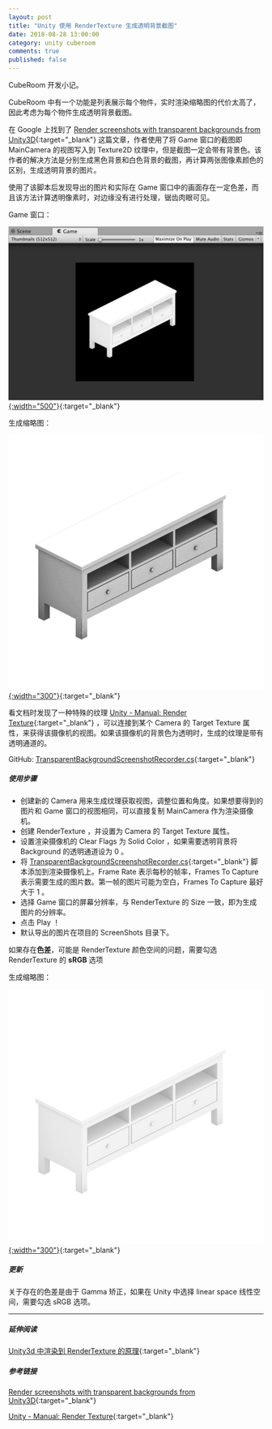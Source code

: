 ```yaml
---
layout: post
title: "Unity 使用 RenderTexture 生成透明背景截图"
date: 2018-08-28 13:00:00
category: unity cuberoom
comments: true
published: false
---
```


CubeRoom 开发小记。

CubeRoom 中有一个功能是列表展示每个物件，实时渲染缩略图的代价太高了，因此考虑为每个物件生成透明背景截图。

<!-- more -->

在 Google 上找到了 [Render screenshots with transparent backgrounds from Unity3D](https://medium.com/@mormo_music/render-screenshots-with-transparent-backgrounds-from-unity3d-free-version-dc098c5bbba2){:target="_blank"} 这篇文章，作者使用了将 Game 窗口的截图即 MainCamera 的视图写入到 Texture2D 纹理中，但是截图一定会带有背景色。该作者的解决方法是分别生成黑色背景和白色背景的截图，再计算两张图像素颜色的区别，生成透明背景的图片。

使用了该脚本后发现导出的图片和实际在 Game 窗口中的画面存在一定色差，而且该方法计算透明像素时，对边缘没有进行处理，锯齿肉眼可见。

Game 窗口：

[![game](../../images/post/rendertexture/game.png){:width="500"}](../../images/post/rendertexture/game.png){:target="_blank"}

生成缩略图：

[![output_1](../../images/post/rendertexture/output_1.png){:width="300"}](../../images/post/rendertexture/output_1.png){:target="_blank"}

看文档时发现了一种特殊的纹理 [Unity - Manual: Render Texture](https://docs.unity3d.com/Manual/class-RenderTexture.html){:target="_blank"} ，可以连接到某个 Camera 的 Target Texture 属性，来获得该摄像机的视图。如果该摄像机的背景色为透明时，生成的纹理是带有透明通道的。



GitHub: [TransparentBackgroundScreenshotRecorder.cs](https://gist.github.com/Sorumi/1584b2e97648b9568f47585365718e38){:target="_blank"}



##### 使用步骤



- 创建新的 Camera 用来生成纹理获取视图，调整位置和角度。如果想要得到的图片和 Game 窗口的视图相同，可以直接复制 MainCamera 作为渲染摄像机。
- 创建 RenderTexture ，并设置为 Camera 的 Target Texture 属性。
- 设置渲染摄像机的 Clear Flags 为 Solid Color ，如果需要透明背景将 Background 的透明通道设为 0 。
- 将 [TransparentBackgroundScreenshotRecorder.cs](https://gist.github.com/Sorumi/1584b2e97648b9568f47585365718e38){:target="_blank"} 脚本添加到渲染摄像机上。Frame Rate 表示每秒的帧率，Frames To Capture 表示需要生成的图片数。第一帧的图片可能为空白，Frames To Capture 最好大于 1 。
- 选择 Game 窗口的屏幕分辨率，与 RenderTexture 的 Size 一致，即为生成图片的分辨率。
- 点击 Play ！
- 默认导出的图片在项目的 ScreenShots 目录下。

如果存在**色差**，可能是 RenderTexture 颜色空间的问题，需要勾选 RenderTexture 的 **sRGB** 选项

生成缩略图：

[![output_2](../../images/post/rendertexture/output_2.png){:width="300"}](../../images/post/rendertexture/output_2.png){:target="_blank"}



##### 更新

关于存在的色差是由于 Gamma 矫正，如果在 Unity 中选择 linear space 线性空间，需要勾选 sRGB 选项。

---

##### 延伸阅读

[Unity3d 中渲染到 RenderTexture 的原理](https://blog.csdn.net/leonwei/article/details/54972653){:target="_blank"}



##### 参考链接

[Render screenshots with transparent backgrounds from Unity3D](https://medium.com/@mormo_music/render-screenshots-with-transparent-backgrounds-from-unity3d-free-version-dc098c5bbba2){:target="_blank"}

[Unity - Manual: Render Texture](https://docs.unity3d.com/Manual/class-RenderTexture.html){:target="_blank"}







